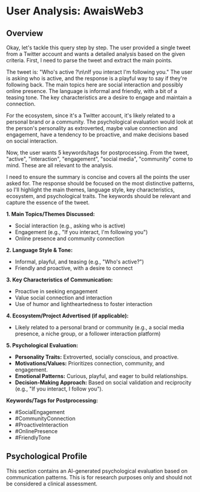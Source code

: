 # User Analysis: AwaisWeb3

## Overview

<think>
Okay, let's tackle this query step by step. The user provided a single tweet from a Twitter account and wants a detailed analysis based on the given criteria. First, I need to parse the tweet and extract the main points.

The tweet is: "Who's active ?\n\nIf you interact I'm following you." The user is asking who is active, and the response is a playful way to say if they're following back. The main topics here are social interaction and possibly online presence. The language is informal and friendly, with a bit of a teasing tone. The key characteristics are a desire to engage and maintain a connection.

For the ecosystem, since it's a Twitter account, it's likely related to a personal brand or a community. The psychological evaluation would look at the person's personality as extroverted, maybe value connection and engagement, have a tendency to be proactive, and make decisions based on social interaction.

Now, the user wants 5 keywords/tags for postprocessing. From the tweet, "active", "interaction", "engagement", "social media", "community" come to mind. These are all relevant to the analysis.

I need to ensure the summary is concise and covers all the points the user asked for. The response should be focused on the most distinctive patterns, so I'll highlight the main themes, language style, key characteristics, ecosystem, and psychological traits. The keywords should be relevant and capture the essence of the tweet.
</think>

**1. Main Topics/Themes Discussed:**  
- Social interaction (e.g., asking who is active)  
- Engagement (e.g., "If you interact, I'm following you")  
- Online presence and community connection  

**2. Language Style & Tone:**  
- Informal, playful, and teasing (e.g., "Who's active?")  
- Friendly and proactive, with a desire to connect  

**3. Key Characteristics of Communication:**  
- Proactive in seeking engagement  
- Value social connection and interaction  
- Use of humor and lightheartedness to foster interaction  

**4. Ecosystem/Project Advertised (if applicable):**  
- Likely related to a personal brand or community (e.g., a social media presence, a niche group, or a follower interaction platform)  

**5. Psychological Evaluation:**  
- **Personality Traits:** Extroverted, socially conscious, and proactive.  
- **Motivations/Values:** Prioritizes connection, community, and engagement.  
- **Emotional Patterns:** Curious, playful, and eager to build relationships.  
- **Decision-Making Approach:** Based on social validation and reciprocity (e.g., "If you interact, I follow you").  

**Keywords/Tags for Postprocessing:**  
- #SocialEngagement  
- #CommunityConnection  
- #ProactiveInteraction  
- #OnlinePresence  
- #FriendlyTone

## Psychological Profile

This section contains an AI-generated psychological evaluation based on communication patterns. This is for research purposes only and should not be considered a clinical assessment.
